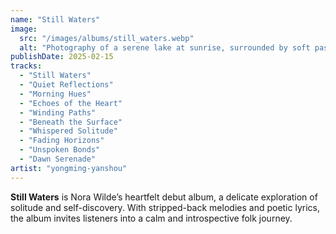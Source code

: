 ```yaml
---
name: "Still Waters"
image:
  src: "/images/albums/still_waters.webp"
  alt: "Photography of a serene lake at sunrise, surrounded by soft pastel hues of blue, pink, and lavender, with a simple acoustic guitar subtly reflected in the water."
publishDate: 2025-02-15
tracks:
  - "Still Waters"
  - "Quiet Reflections"
  - "Morning Hues"
  - "Echoes of the Heart"
  - "Winding Paths"
  - "Beneath the Surface"
  - "Whispered Solitude"
  - "Fading Horizons"
  - "Unspoken Bonds"
  - "Dawn Serenade"
artist: "yongming-yanshou"
---
```


**Still Waters** is Nora Wilde’s heartfelt debut album, a delicate exploration of solitude and self-discovery. With stripped-back melodies and poetic lyrics, the album invites listeners into a calm and introspective folk journey.
